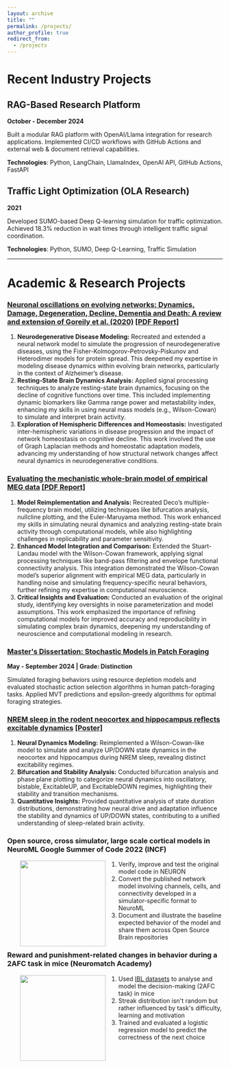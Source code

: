 ```yaml
---
layout: archive
title: ""
permalink: /projects/
author_profile: true
redirect_from:
  - /projects
---
```


# Recent Industry Projects

## RAG-Based Research Platform
**October - December 2024**

Built a modular RAG platform with OpenAI/Llama integration for research applications. Implemented CI/CD workflows with GitHub Actions and external web & document retrieval capabilities.

**Technologies**: Python, LangChain, LlamaIndex, OpenAI API, GitHub Actions, FastAPI

## Traffic Light Optimization (OLA Research)
**2021**

Developed SUMO-based Deep Q-learning simulation for traffic optimization. Achieved 18.3% reduction in wait times through intelligent traffic signal coordination.

**Technologies**: Python, SUMO, Deep Q-Learning, Traffic Simulation

---

# Academic & Research Projects

### [Neuronal oscillations on evolving networks: Dynamics, Damage, Degeneration, Decline, Dementia and Death: A review and extension of Goreily et al. (2020)](https://github.com/shayanshafquat/PBM2/tree/main) [[PDF Report]](../files/PBM_2.pdf)
1. **Neurodegenerative Disease Modeling:** Recreated and extended a neural network model to simulate the progression of neurodegenerative diseases, using the Fisher-Kolmogorov-Petrovsky-Piskunov and Heterodimer models for protein spread. This deepened my expertise in modeling disease dynamics within evolving brain networks, particularly in the context of Alzheimer’s disease.
2. **Resting-State Brain Dynamics Analysis:** Applied signal processing techniques to analyze resting-state brain dynamics, focusing on the decline of cognitive functions over time. This included implementing dynamic biomarkers like Gamma range power and metastability index, enhancing my skills in using neural mass models (e.g., Wilson-Cowan) to simulate and interpret brain activity.
3. **Exploration of Hemispheric Differences and Homeostasis:** Investigated inter-hemispheric variations in disease progression and the impact of network homeostasis on cognitive decline. This work involved the use of Graph Laplacian methods and homeostatic adaptation models, advancing my understanding of how structural network changes affect neural dynamics in neurodegenerative conditions.

### [Evaluating the mechanistic whole-brain model of empirical MEG data](https://github.com/shayanshafquat/whole-brain-meg-model-evaluation/tree/master) [[PDF Report]](../files/pbm_1.pdf)
1. **Model Reimplementation and Analysis:** Recreated Deco’s multiple-frequency brain model, utilizing techniques like bifurcation analysis, nullcline plotting, and the Euler-Maruyama method. This work enhanced my skills in simulating neural dynamics and analyzing resting-state brain activity through computational models, while also highlighting challenges in replicability and parameter sensitivity.
2. **Enhanced Model Integration and Comparison:** Extended the Stuart-Landau model with the Wilson-Cowan framework, applying signal processing techniques like band-pass filtering and envelope functional connectivity analysis. This integration demonstrated the Wilson-Cowan model’s superior alignment with empirical MEG data, particularly in handling noise and simulating frequency-specific neural behaviors, further refining my expertise in computational neuroscience.
3. **Critical Insights and Evaluation:** Conducted an evaluation of the original study, identifying key oversights in noise parameterization and model assumptions. This work emphasized the importance of refining computational models for improved accuracy and reproducibility in simulating complex brain dynamics, deepening my understanding of neuroscience and computational modeling in research.

### [Master's Dissertation: Stochastic Models in Patch Foraging](https://github.com/shayanshafquat/exploration_in_foraging/tree/main)
**May - September 2024 | Grade: Distinction**

Simulated foraging behaviors using resource depletion models and evaluated stochastic action selection algorithms in human patch-foraging tasks. Applied MVT predictions and epsilon-greedy algorithms for optimal foraging strategies.

### [NREM sleep in the rodent neocortex and hippocampus reflects excitable dynamics](https://github.com/shayanshafquat/nrem-sleep-excitable-dynamics/tree/main) [[Poster]](../files/poster_pbm.pdf)

1. **Neural Dynamics Modeling:** Reimplemented a Wilson-Cowan-like model to simulate and analyze UP/DOWN state dynamics in the neocortex and hippocampus during NREM sleep, revealing distinct excitability regimes.
2. **Bifurcation and Stability Analysis:** Conducted bifurcation analysis and phase plane plotting to categorize neural dynamics into oscillatory, bistable, ExcitableUP, and ExcitableDOWN regimes, highlighting their stability and transition mechanisms.
3. **Quantitative Insights:** Provided quantitative analysis of state duration distributions, demonstrating how neural drive and adaptation influence the stability and dynamics of UP/DOWN states, contributing to a unified understanding of sleep-related brain activity.

### Open source, cross simulator, large scale cortical models in NeuroML  Google Summer of Code 2022 (INCF)

<img style="float: left;" src="/images/gsoc_logo.png" width="200" height="200" hspace="30">

1. Verify, improve and test the original model code in NEURON
2. Convert the published network model involving channels, cells, and connectivity developed in a simulator-specific format to NeuroML
3. Document and illustrate the baseline expected behavior of the model and share them across Open Source Brain repositories

### Reward and punishment-related changes in behavior during a 2AFC task in mice (Neuromatch Academy)

<img style="float: left;" src="/images/rrs.png" width="200" height="200" hspace="30">

1. Used [IBL datasets](data.internationalbrainlab.org) to analyse and model the decision-making (2AFC task) in mice
2. Streak distribution isn't random but rather influenced by task's difficulty, learning and motivation
3. Trained and evaluated a logistic regression model to predict the correctness of the next choice
